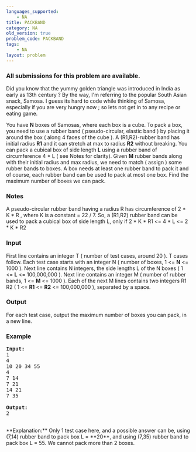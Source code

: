 ```yaml
---
languages_supported:
    - NA
title: PACKBAND
category: NA
old_version: true
problem_code: PACKBAND
tags:
    - NA
layout: problem
---
```

###  All submissions for this problem are available. 

Did you know that the yummy golden triangle was introduced in India as early as 13th century ? By the way, I'm referring to the popular South Asian snack, Samosa. I guess its hard to code while thinking of Samosa, especially if you are very hungry now ; so lets not get in to any recipe or eating game.

You have **N** boxes of Samosas, where each box is a cube. To pack a box, you need to use a rubber band ( pseudo-circular, elastic band ) by placing it around the box ( along 4 faces of the cube ). A (R1,R2)-rubber band has initial radius **R1** and it can stretch at max to radius **R2** without breaking. You can pack a cubical box of side length **L** using a rubber band of circumference 4 \* L ( see Notes for clarity). Given **M** rubber bands along with their initial radius and max radius, we need to match ( assign ) some rubber bands to boxes. A box needs at least one rubber band to pack it and of course, each rubber band can be used to pack at most one box. Find the maximum number of boxes we can pack.

### Notes

A pseudo-circular rubber band having a radius R has circumference of 2 \* K \* R , where K is a constant = 22 / 7. So, a (R1,R2) rubber band can be used to pack a cubical box of side length L, only if 2 \* K \* R1 <= 4 \* L <= 2 \* K \* R2

### Input

First line contains an integer T ( number of test cases, around 20 ). T cases follow. Each test case starts with an integer N ( number of boxes, 1 <= **N** <= 1000 ). Next line contains N integers, the side lengths L of the N boxes ( 1 <= **L** <= 100,000,000 ). Next line contains an integer M ( number of rubber bands, 1 <= **M** <= 1000 ). Each of the next M lines contains two integers R1 R2 ( 1 <= **R1** <= **R2** <= 100,000,000 ), separated by a space.

### Output

For each test case, output the maximum number of boxes you can pack, in a new line.

### Example

<pre><b>Input:</b>
1
4
10 20 34 55
4
7 14
7 21
14 21
7 35

<b>Output:</b>
2

</pre> **Explanation:** Only 1 test case here, and a possible answer can be, using (7,14) rubber band to pack box L = **20**, and using (7,35) rubber band to pack box L = 55. We cannot pack more than 2 boxes.

